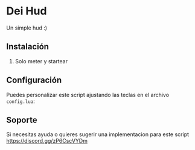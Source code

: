 # Dei Hud

Un simple hud :)

## Instalación

1. Solo meter y startear

## Configuración

Puedes personalizar este script ajustando las teclas en el archivo `config.lua`:

## Soporte
Si necesitas ayuda o quieres sugerir una implementacion para este script
https://discord.gg/zP6CscVYDm